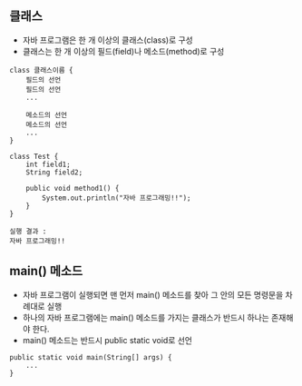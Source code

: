 ## 클래스
* 자바 프로그램은 한 개 이상의 클래스(class)로 구성
* 클래스는 한 개 이상의 필드(field)나 메소드(method)로 구성
~~~
class 클래스이름 {
    필드의 선언
    필드의 선언
    ...

    메소드의 선언
    메소드의 선언
    ...
}
~~~
~~~
class Test {
    int field1;
    String field2;

    public void method1() {
        System.out.println("자바 프로그래밍!!");
    }
}
~~~
~~~
실행 결과 :
자바 프로그래밍!!
~~~

## main() 메소드
* 자바 프로그램이 실행되면 맨 먼저 main() 메소드를 찾아 그 안의 모든 명령문을 차례대로 실행
* 하나의 자바 프로그램에는 main() 메소드를 가지는 클래스가 반드시 하나는 존재해야 한다.
*  main() 메소드는 반드시 public static void로 선언
~~~
public static void main(String[] args) {
    ...
}
~~~
